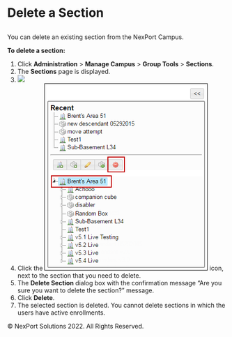 # Delete a Section

##

You can delete an existing section from the NexPort Campus.

**To delete a section:**

1. Click **Administration** > **Manage Campus** > **Group Tools** > **Sections**.
2. The **Sections** page is displayed.
3. ![](<../../../../../.gitbook/assets/Sections - Delete\_550x207.png>)
4. Click the ![](../../../../../.gitbook/assets/delete907e.png) icon, next to the section that you need to delete.
5. The **Delete Section** dialog box with the confirmation message “Are you sure you want to delete the section?” message.
6. Click **Delete**.
7. The selected section is deleted. You cannot delete sections in which the users have active enrollments.

© NexPort Solutions 2022. All Rights Reserved.
